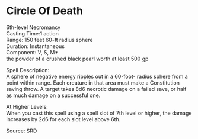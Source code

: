 # Circle Of Death
6th-level Necromancy<br>
Casting Time:1 action<br>
Range: 150 feet
60-ft radius sphere<br>
Duration: Instantaneous<br>
Component: V, S, M*<br>
the powder of a crushed black pearl worth at least 500 gp

Spell Description:<br>
A sphere of negative energy ripples out in a 60-foot- radius sphere from a point within range. Each creature in that area must make a Constitution saving throw. A target takes 8d6 necrotic damage on a failed save, or half as much damage on a successful one.

At Higher Levels:<br>
When you cast this spell using a spell slot of 7th level or higher, the damage increases by 2d6 for each slot level above 6th.

Source: SRD